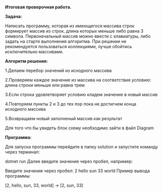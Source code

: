**Итоговая проверочная работа.**

**Задача:**

Написать программу, которая из имеющегося массива строк формирует массив из строк, длина которых меньше либо равна 3 символа. Первоначальный массив можно ввести с клавиатуры, либо задать на старте выполнения алгоритма. При решении не рекомендуется пользоваться коллекциями, лучше обойтись исключительно массивами.

**Алгоритм решения:**

1.Делаем перебор значений из исходного массива

2.Проверяем каждое значение из массива на соответствие условию: длина строки меньше или равна трем

3.Если строка удовлетворяет условию кладем значение в новый массив

4.Повторяем пункты 2 и 3 до тех пор пока не достигнем конца исходного массива

5.Возвращаем новый заполненый массив как результат

Для того что бы увидеть блок схему необходимо зайти в файл Diagram

**Программа:**

Для запуска программы перейдите в папку solution и запустите команду через терминал:

dotnet run 
Далее введите значения через пробел, например:

Введите значения через пробел: 2 hello sun 33 world
Пример вывода программы:

[2, hello, sun, 33, world] -> [2, sun, 33]
